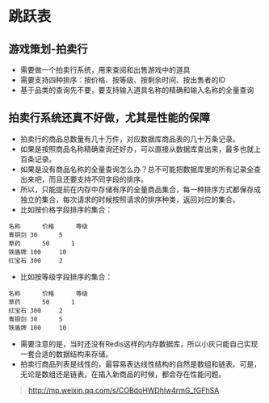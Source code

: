 # 跳跃表

## 游戏策划-拍卖行
* 需要做一个拍卖行系统，用来查阅和出售游戏中的道具
* 需要支持四种排序：按价格、按等级、按剩余时间、按出售者的ID
* 基于品类的查询先不要，要支持输入道具名称的精确和输入名称的全量查询

## 拍卖行系统还真不好做，尤其是性能的保障
* 拍卖行的商品总数量有几十万件，对应数据库商品表的几十万条记录。
* 如果是按照商品名称精确查询还好办，可以直接从数据库查出来，最多也就上百条记录。
* 如果是没有商品名称的全量查询怎么办？总不可能把数据库里的所有记录全查出来吧，而且还要支持不同字段的排序。
* 所以，只能提前在内存中存储有序的全量商品集合，每一种排序方式都保存成独立的集合，每次请求的时候按照请求的排序种类，返回对应的集合。
* 比如按价格字段排序的集合：
```
名称		价格		等级
青铜剑	30		5
草药		50		1
铁盾牌	100		10
红宝石	300		2
```
* 比如按等级字段排序的集合：
```
名称		价格		等级
草药		50		1
红宝石	300		2
青铜剑	30		5
铁盾牌	100		10
```
* 需要注意的是，当时还没有Redis这样的内存数据库，所以小灰只能自己实现一套合适的数据结构来存储。
* 拍卖行商品列表是线性的，最容易表达线性结构的自然是数组和链表。可是，无论是数组还是链表，在插入新商品的时候，都会存在性能问题。


> http://mp.weixin.qq.com/s/COBdoHWDhlw4rmG_fGFhSA
